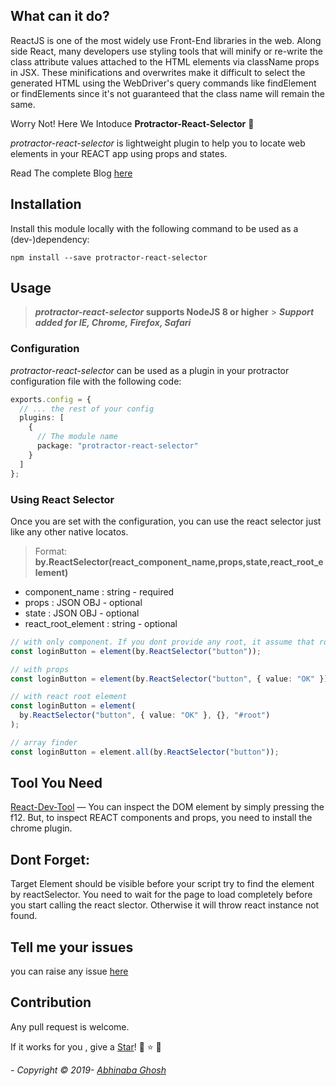 ## What can it do?

ReactJS is one of the most widely use Front-End libraries in the web. Along side React, many developers use styling tools that will minify or re-write the class attribute values attached to the HTML elements via className props in JSX. These minifications and overwrites make it difficult to select the generated HTML using the WebDriver's query commands like findElement or findElements since it's not guaranteed that the class name will remain the same.

Worry Not! Here We Intoduce **Protractor-React-Selector** :hatching_chick:

_protractor-react-selector_ is lightweight plugin to help you to locate web elements in your REACT app using props and states.

Read The complete Blog [here](https://medium.com/@abhinabaghosh.1994/test-your-react-app-efficiently-with-protractor-b8406db9148f)

## Installation

Install this module locally with the following command to be used as a (dev-)dependency:

```shell
npm install --save protractor-react-selector
```

## Usage

> **_protractor-react-selector_ supports NodeJS 8 or higher** > **_Support added for IE, Chrome, Firefox, Safari_**

### Configuration

_protractor-react-selector_ can be used as a plugin in your protractor configuration file with the following code:

```typescript
exports.config = {
  // ... the rest of your config
  plugins: [
    {
      // The module name
      package: "protractor-react-selector"
    }
  ]
};
```

### Using React Selector

Once you are set with the configuration, you can use the react selector just like any other native locatos.

> Format: **by.ReactSelector(react_component_name,props,state,react_root_element)**

- component_name : string - required
- props : JSON OBJ - optional
- state : JSON OBJ - optional
- react_root_element : string - optional

```ts
// with only component. If you dont provide any root, it assume that root is set to '#root'
const loginButton = element(by.ReactSelector("button"));

// with props
const loginButton = element(by.ReactSelector("button", { value: "OK" }));

// with react root element
const loginButton = element(
  by.ReactSelector("button", { value: "OK" }, {}, "#root")
);

// array finder
const loginButton = element.all(by.ReactSelector("button"));
```

## Tool You Need

[React-Dev-Tool](https://chrome.google.com/webstore/detail/react-developer-tools/fmkadmapgofadopljbjfkapdkoienihi?hl=en) — You can inspect the DOM element by simply pressing the f12. But, to inspect REACT components and props, you need to install the chrome plugin.

## Dont Forget:

Target Element should be visible before your script try to find the element by reactSelector. You need to wait for the page to load completely before you start calling the react slector. Otherwise it will throw react instance not found.

## Tell me your issues

you can raise any issue [here](https://github.com/abhinaba1080/protractor-react-selector/issues)

## Contribution

Any pull request is welcome.

If it works for you , give a [Star](https://github.com/abhinaba1080/protractor-react-selector)! :star2: :star: :star2:

_- Copyright &copy; 2019- [Abhinaba Ghosh](https://www.linkedin.com/in/abhinaba-ghosh-9a2ab8a0/)_
